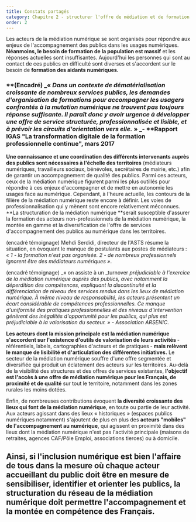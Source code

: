 ```yaml
---
title: Constats partagés
category: Chapitre 2 - structurer l'offre de médiation et de formation au numérique
order: 2
---
```


Les acteurs de la médiation numérique se sont organisés pour répondre aux enjeux de l'accompagnement des publics dans les usages numériques. **Néanmoins, le besoin de formation de la population est massif** et les réponses actuelles sont insuffisantes. Aujourd'hui les personnes qui sont au contact de ces publics en difficulté sont diverses et s'accordent sur le besoin de **formation des aidants numériques.**


### **(Encadré) _« _Dans un contexte de dématérialisation croissante de nombreux services publics, les demandes d'organisation de formations pour accompagner les usagers confrontés à la mutation numérique ne trouvent pas toujours réponse suffisante. Il paraît donc y avoir urgence à développer une offre de service structurée, professionnalisée et lisible, et à prévoir les circuits d'orientation vers elle._ » _- **Rapport IGAS "La transformation digitale de la formation professionnelle continue", mars 2017

 

**Une connaissance et une coordination des différents intervenants auprès des publics sont nécessaires à l'échelle des territoires** (médiateurs numériques, travailleurs sociaux, bénévoles, secrétaires de mairie, etc.) afin de garantir un accompagnement de qualité des publics. Parmi ces acteurs, ceux de la médiation numérique figurent parmi les plus outillés pour répondre à ces enjeux d'accompagner et de mettre en autonomie les usages face au numérique. Cependant, à l'heure actuelle, les contours de la filière de la médiation numérique reste encore à définir. Les voies de professionnalisation qui y mènent sont encore relativement méconnues. **La structuration de la médiation numérique **serait susceptible d'assurer la formation des acteurs non-professionnels de la médiation numérique, la montée en gamme et la diversification de l'offre de services d'accompagnement des publics au numérique dans les territoires.

(encadré témoignage) Mehdi Serdidi, directeur de l'ASTS résume la situation, en évoquant le manque de postulants aux postes de médiateurs : _« 1 - la formation n'est pas organisée. 2 - de nombreux professionnels ignorent être des médiateurs numériques »_.

(encadré témoignage) _« on assiste à un _turnover _préjudiciable à l'exercice de la médiation numérique auprès des publics, avec notamment la déperdition des compétences, expliquant la discontinuité et la différenciation de niveau des services rendus dans les lieux de médiation numérique. À même niveau de responsabilité, les acteurs présentent un écart considérable de compétences professionnelles. Ce manque d'uniformité des pratiques professionnelles et des niveaux d'intervention génèrent des inégalités d'opportunité pour les publics, qui plus est préjudiciable à la valorisation du secteur. » - Association ARSENIC_.

**Les acteurs dont la mission principale est la médiation numérique s'accordent sur l'existence d'outils de valorisation de leurs activités** ‑ référentiels,  labels, cartographies d'acteurs et de pratiques ‑ **mais relèvent le manque de lisibilité et d'articulation des différentes initiatives.** Le secteur de la médiation numérique souffre d'une offre segmentée et diversifiée qui produit un éclatement des acteurs sur les territoires. Au-delà de la visibilité des structures et des offres de services existantes, **l'objectif est l'accès à une offre de médiation numérique pour les Français, de proximité et de qualité** sur tout le territoire, notamment dans les zones rurales les moins dotées.	             	

Enfin, de nombreuses contributions évoquent **la diversité croissante des lieux qui font de la médiation numérique**, en toute ou partie de leur activité. Aux acteurs agissant dans des lieux « historiques » (espaces publics numériques notamment) s'ajoutent de plus en plus des **acteurs "mobiles" de l'accompagnement au numérique**, qui agissent en proximité dans des lieux dont la médiation numérique n'est pas l'activité principale (maisons de retraites, agences CAF/Pôle Emploi, associations tierces) ou à domicile.


## **Ainsi, si l'inclusion numérique est bien l'affaire de tous dans la mesure où chaque acteur accueillant du public doit être en mesure de sensibiliser, identifier et orienter les publics, la** structuration du réseau de la médiation numérique doit permettre l'accompagnement et la montée en compétence des Français.
